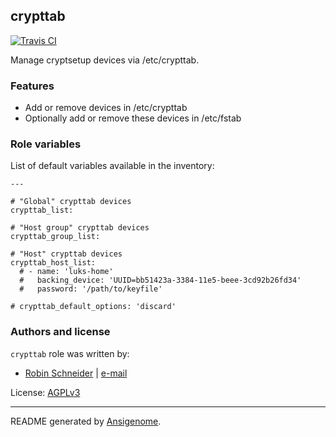 ## crypttab

[![Travis CI](http://img.shields.io/travis/ypid/ansible-crypttab.svg?style=flat)](http://travis-ci.org/ypid/ansible-crypttab)


Manage cryptsetup devices via /etc/crypttab.

### Features

* Add or remove devices in /etc/crypttab
* Optionally add or remove these devices in /etc/fstab




### Role variables

List of default variables available in the inventory:

    ---
    
    # "Global" crypttab devices
    crypttab_list:
    
    # "Host group" crypttab devices
    crypttab_group_list:
    
    # "Host" crypttab devices
    crypttab_host_list:
      # - name: 'luks-home'
      #   backing_device: 'UUID=bb51423a-3384-11e5-beee-3cd92b26fd34'
      #   password: '/path/to/keyfile'
    
    # crypttab_default_options: 'discard'




### Authors and license

`crypttab` role was written by:

- [Robin Schneider](https://github.com/ypid) | [e-mail](mailto:ypid@riseup.net)

License: [AGPLv3](https://tldrlegal.com/license/gnu-affero-general-public-license-v3-%28agpl-3.0%29)

***

README generated by [Ansigenome](https://github.com/nickjj/ansigenome/).
